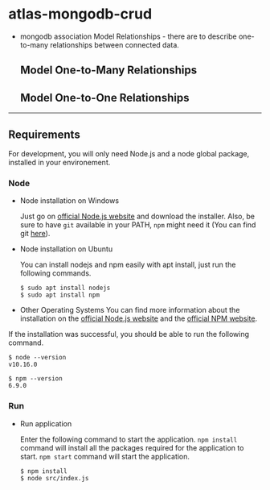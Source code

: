 # atlas-mongodb-crud

- mongodb association
    Model Relationships  - there are to describe one-to-many relationships between connected data.
    ## Model One-to-Many Relationships 
    ## Model One-to-One Relationships     

---
## Requirements

For development, you will only need Node.js and a node global package, installed in your environement.

### Node

- Node installation on Windows

  Just go on [official Node.js website](https://nodejs.org/) and download the installer.
Also, be sure to have `git` available in your PATH, `npm` might need it (You can find git [here](https://git-scm.com/)).

- Node installation on Ubuntu

  You can install nodejs and npm easily with apt install, just run the following commands.

      $ sudo apt install nodejs
      $ sudo apt install npm

- Other Operating Systems
  You can find more information about the installation on the [official Node.js website](https://nodejs.org/) and the [official NPM website](https://npmjs.org/).

If the installation was successful, you should be able to run the following command.

    $ node --version
    v10.16.0

    $ npm --version
    6.9.0

### Run

- Run application

  Enter the following command to start the application. `npm install` command will install all the packages required for the application to start. `npm start` command will start the application.
  
      $ npm install
      $ node src/index.js


